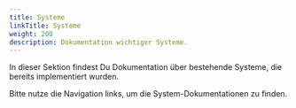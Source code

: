 ```yaml
---
title: Systeme
linkTitle: Systeme
weight: 200
description: Dokumentation wichtiger Systeme.
---
```


In dieser Sektion findest Du Dokumentation über bestehende Systeme, die bereits implementiert wurden.

Bitte nutze die Navigation links, um die System-Dokumentationen zu finden.
